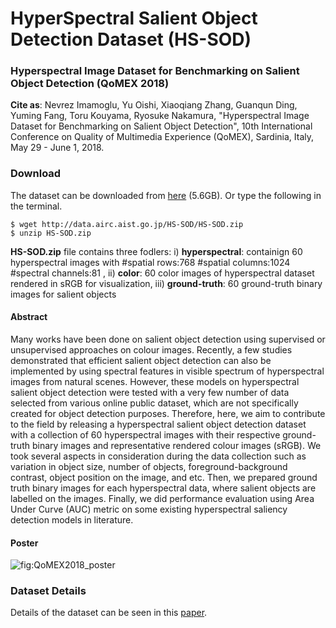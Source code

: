 # HyperSpectral Salient Object Detection Dataset (HS-SOD)

### Hyperspectral Image Dataset for Benchmarking on Salient Object Detection (QoMEX 2018) 

**Cite as**: Nevrez Imamoglu, Yu Oishi, Xiaoqiang Zhang, Guanqun Ding, Yuming Fang, Toru Kouyama, Ryosuke Nakamura, "Hyperspectral Image Dataset for Benchmarking on Salient Object Detection", 10th International Conference on Quality of Multimedia Experience (QoMEX), Sardinia, Italy, May 29 - June 1, 2018.

### Download
The dataset can be downloaded from [here](http://data.airc.aist.go.jp/HS-SOD/HS-SOD.zip) (5.6GB). 
Or type the following in the terminal.

```
$ wget http://data.airc.aist.go.jp/HS-SOD/HS-SOD.zip
$ unzip HS-SOD.zip
```

**HS-SOD.zip** file contains three fodlers: i) **hyperspectral**: containign 60 hyperspectral images with #spatial rows:768 #spatial columns:1024 #spectral channels:81 , ii) **color**: 60 color images of hyperspectral dataset rendered in sRGB for visualization, iii) **ground-truth**: 60 ground-truth binary images for salient objects

#### Abstract
Many works have been done on salient object detection using supervised or unsupervised approaches on colour images. Recently, a few studies demonstrated that efficient salient object detection can also be implemented by using spectral features in visible spectrum of hyperspectral images from natural scenes. However, these models on hyperspectral salient object detection were tested with a very few number of data selected from various online public dataset, which are not specifically created for object detection purposes. Therefore, here, we aim to contribute to the field by releasing a hyperspectral salient object detection dataset with a collection of 60 hyperspectral images with their respective ground-truth binary images and representative rendered colour images (sRGB). We took several aspects in consideration during the data collection such as variation in object size, number of objects, foreground-background contrast, object position on the image, and etc. Then, we prepared ground truth binary images for each hyperspectral data, where salient objects are labelled on the images. Finally, we did performance evaluation using Area Under Curve (AUC) metric on some existing hyperspectral saliency detection models in literature.

#### Poster
![fig:QoMEX2018_poster](https://github.com/gistairc/HS-SOD/blob/master/poster-QoMEX.png "poster")  

### Dataset Details
Details of the dataset can be seen in this [paper](https://docs.google.com/viewer?a=v&pid=sites&srcid=ZGVmYXVsdGRvbWFpbnxpbWFtb2dsdW5ldnJlenxneDo0ZDVkYjE1YjVmN2QzMjYx).  




